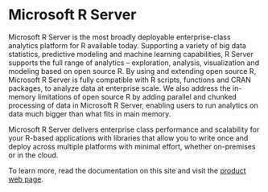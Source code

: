 # Microsoft R Server

Microsoft R Server is the most broadly deployable enterprise-class analytics platform for R available today. Supporting a variety of big data statistics, predictive modeling and machine learning capabilities, R Server supports the full range of analytics – exploration, analysis, visualization and modeling based on open source R. By using and extending open source R, Microsoft R Server is fully compatible with R scripts, functions and CRAN packages, to analyze data at enterprise scale. We also address the in-memory limitations of open source R by adding parallel and chunked processing of data in Microsoft R Server, enabling users to run analytics on data much bigger than what fits in main memory.

Microsoft R Server delivers enterprise class performance and scalability for your R-based applications with libraries that allow you to write once and deploy across multiple platforms with minimal effort, whether on-premises or in the cloud.

To learn more, read the documentation on this site and visit the [product web page](https://www.microsoft.com/en-us/server-cloud/products/r-server/).
